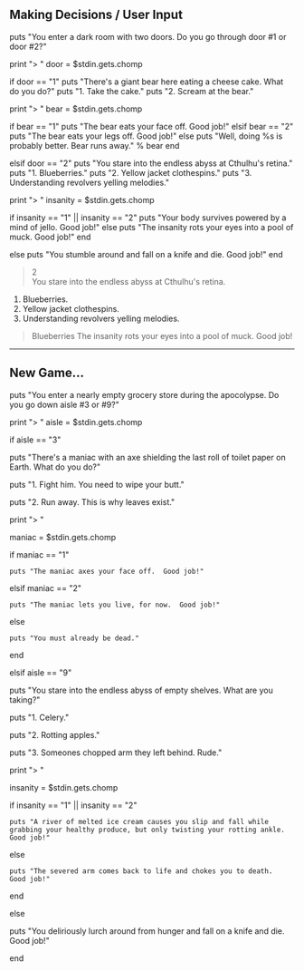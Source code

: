 ## Making Decisions / User Input


puts "You enter a dark room with two doors.  Do you go through door #1 or door #2?"

print "> "
door = $stdin.gets.chomp

if door == "1"
  puts "There's a giant bear here eating a cheese cake.  What do you do?"
  puts "1. Take the cake."
  puts "2. Scream at the bear."

  print "> "
  bear = $stdin.gets.chomp

  if bear == "1"
    puts "The bear eats your face off.  Good job!"
  elsif bear == "2"
    puts "The bear eats your legs off.  Good job!"
  else
    puts "Well, doing %s is probably better.  Bear runs away." % bear
  end

elsif door == "2"
  puts "You stare into the endless abyss at Cthulhu's retina."
  puts "1. Blueberries."
  puts "2. Yellow jacket clothespins."
  puts "3. Understanding revolvers yelling melodies."

  print "> "
  insanity = $stdin.gets.chomp

  if insanity == "1" || insanity == "2"
    puts "Your body survives powered by a mind of jello.  Good job!"
  else
    puts "The insanity rots your eyes into a pool of muck.  Good job!"
  end

else
  puts "You stumble around and fall on a knife and die.  Good job!"
end


> 2   
You stare into the endless abyss at Cthulhu's retina.
1. Blueberries.
2. Yellow jacket clothespins.
3. Understanding revolvers yelling melodies.
>  Blueberries
The insanity rots your eyes into a pool of muck.  Good job!

-----------------------------------------------------------------------
## New Game...


puts "You enter a nearly empty grocery store during the apocolypse.  Do you go down aisle #3 or #9?"


print "> "
aisle = $stdin.gets.chomp


if aisle == "3"

  puts "There's a maniac with an axe shielding the last roll of toilet paper on Earth.  What do you do?"

  puts "1. Fight him. You need to wipe your butt."

  puts "2. Run away. This is why leaves exist."

  print "> "

  maniac = $stdin.gets.chomp


  if maniac == "1"

    puts "The maniac axes your face off.  Good job!"

  elsif maniac == "2"

    puts "The maniac lets you live, for now.  Good job!"

  else

    puts "You must already be dead."

  end


elsif aisle == "9"

  puts "You stare into the endless abyss of empty shelves.  What are you taking?"

  puts "1. Celery."

  puts "2. Rotting apples."

  puts "3. Someones chopped arm they left behind.  Rude."


  print "> "

  insanity = $stdin.gets.chomp


  if insanity == "1" || insanity == "2"

    puts "A river of melted ice cream causes you slip and fall while grabbing your healthy produce, but only twisting your rotting ankle.  Good job!"

  else

    puts "The severed arm comes back to life and chokes you to death.  Good job!"

  end

else

  puts "You deliriously lurch around from hunger and fall on a knife and die.  Good job!"

end
